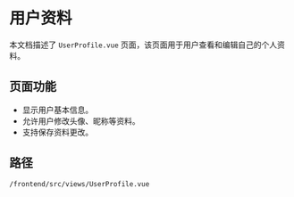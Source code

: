 # 用户资料

本文档描述了 `UserProfile.vue` 页面，该页面用于用户查看和编辑自己的个人资料。

## 页面功能
*   显示用户基本信息。
*   允许用户修改头像、昵称等资料。
*   支持保存资料更改。

## 路径
`/frontend/src/views/UserProfile.vue`